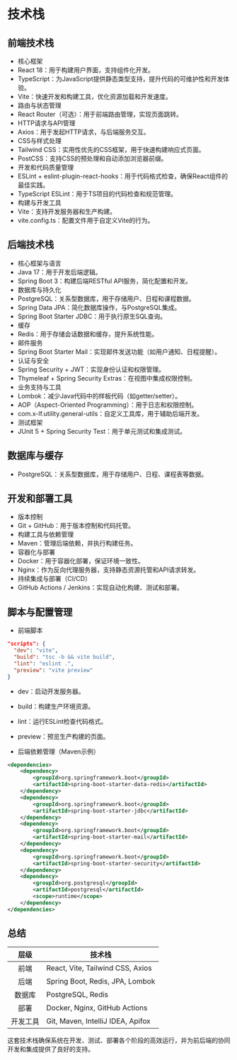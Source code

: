 # 技术栈

## 前端技术栈

- 核心框架
- React 18：用于构建用户界面，支持组件化开发。
- TypeScript：为JavaScript提供静态类型支持，提升代码的可维护性和开发体验。
- Vite：快速开发和构建工具，优化资源加载和开发速度。
- 路由与状态管理
- React Router（可选）：用于前端路由管理，实现页面跳转。
- HTTP请求与API管理
- Axios：用于发起HTTP请求，与后端服务交互。
- CSS与样式处理
- Tailwind CSS：实用性优先的CSS框架，用于快速构建响应式页面。
- PostCSS：支持CSS的预处理和自动添加浏览器前缀。
- 开发和代码质量管理
- ESLint + eslint-plugin-react-hooks：用于代码格式检查，确保React组件的最佳实践。
- TypeScript ESLint：用于TS项目的代码检查和规范管理。
- 构建与开发工具
- Vite：支持开发服务器和生产构建。
- vite.config.ts：配置文件用于自定义Vite的行为。

## 后端技术栈

- 核心框架与语言
- Java 17：用于开发后端逻辑。
- Spring Boot 3：构建后端RESTful API服务，简化配置和开发。
- 数据库与持久化
- PostgreSQL：关系型数据库，用于存储用户、日程和课程数据。
- Spring Data JPA：简化数据库操作，与PostgreSQL集成。
- Spring Boot Starter JDBC：用于执行原生SQL查询。
- 缓存
- Redis：用于存储会话数据和缓存，提升系统性能。
- 邮件服务
- Spring Boot Starter Mail：实现邮件发送功能（如用户通知、日程提醒）。
- 认证与安全
- Spring Security + JWT：实现身份认证和权限管理。
- Thymeleaf + Spring Security Extras：在视图中集成权限控制。
- 业务支持与工具
- Lombok：减少Java代码中的样板代码（如getter/setter）。
- AOP（Aspect-Oriented Programming）：用于日志和权限控制。
- com.x-lf.utility.general-utils：自定义工具库，用于辅助后端开发。
- 测试框架
- JUnit 5 + Spring Security Test：用于单元测试和集成测试。

## 数据库与缓存

- PostgreSQL：关系型数据库，用于存储用户、日程、课程表等数据。

## 开发和部署工具

- 版本控制
- Git + GitHub：用于版本控制和代码托管。
- 构建工具与依赖管理
- Maven：管理后端依赖，并执行构建任务。
- 容器化与部署
- Docker：用于容器化部署，保证环境一致性。
- Nginx：作为反向代理服务器，支持静态资源托管和API请求转发。
- 持续集成与部署（CI/CD）
- GitHub Actions / Jenkins：实现自动化构建、测试和部署。

## 脚本与配置管理

- 前端脚本

```json
"scripts": {
  "dev": "vite",
  "build": "tsc -b && vite build",
  "lint": "eslint .",
  "preview": "vite preview"
}
```

- dev：启动开发服务器。
- build：构建生产环境资源。
- lint：运行ESLint检查代码格式。
- preview：预览生产构建的页面。

- 后端依赖管理（Maven示例）

```xml
<dependencies>
    <dependency>
        <groupId>org.springframework.boot</groupId>
        <artifactId>spring-boot-starter-data-redis</artifactId>
    </dependency>
    <dependency>
        <groupId>org.springframework.boot</groupId>
        <artifactId>spring-boot-starter-jdbc</artifactId>
    </dependency>
    <dependency>
        <groupId>org.springframework.boot</groupId>
        <artifactId>spring-boot-starter-mail</artifactId>
    </dependency>
    <dependency>
        <groupId>org.springframework.boot</groupId>
        <artifactId>spring-boot-starter-security</artifactId>
    </dependency>
    <dependency>
        <groupId>org.postgresql</groupId>
        <artifactId>postgresql</artifactId>
        <scope>runtime</scope>
    </dependency>
</dependencies>
```

## 总结

|   层级   | 技术栈                            |
| :------: | --------------------------------- |
|   前端   | React, Vite, Tailwind CSS, Axios  |
|   后端   | Spring Boot, Redis, JPA, Lombok   |
|  数据库  | PostgreSQL, Redis                 |
|   部署   | Docker, Nginx, GitHub Actions     |
| 开发工具 | Git, Maven, IntelliJ IDEA, Apifox |

这套技术栈确保系统在开发、测试、部署各个阶段的高效运行，并为前后端的协同开发和集成提供了良好的支持。